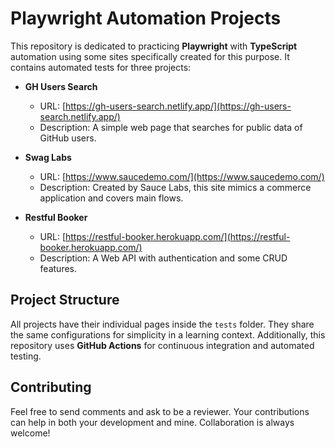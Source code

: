 # Playwright Automation Projects

This repository is dedicated to practicing **Playwright** with **TypeScript** automation using some sites specifically created for this purpose. It contains automated tests for three projects:

-   **GH Users Search**

    -   URL: [https://gh-users-search.netlify.app/](https://gh-users-search.netlify.app/)
    -   Description: A simple web page that searches for public data of GitHub users.

-   **Swag Labs**

    -   URL: [https://www.saucedemo.com/](https://www.saucedemo.com/)
    -   Description: Created by Sauce Labs, this site mimics a commerce application and covers main flows.

-   **Restful Booker**

    -   URL: [https://restful-booker.herokuapp.com/](https://restful-booker.herokuapp.com/)
    -   Description: A Web API with authentication and some CRUD features.

## Project Structure

All projects have their individual pages inside the `tests` folder. They share the same configurations for simplicity in a learning context. Additionally, this repository uses **GitHub Actions** for continuous integration and automated testing.

## Contributing

Feel free to send comments and ask to be a reviewer. Your contributions can help in both your development and mine. Collaboration is always welcome!
